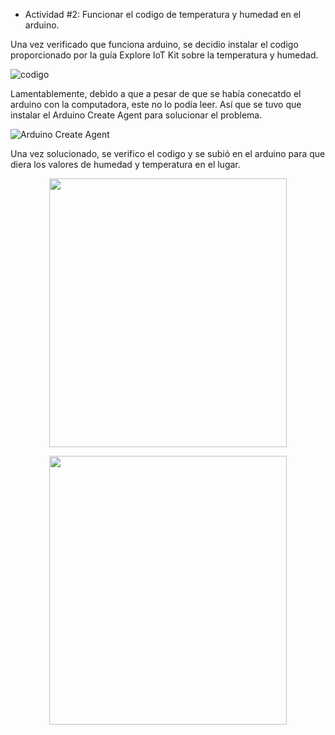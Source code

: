 ﻿- Actividad #2: Funcionar el codigo de temperatura y humedad en el arduino.

Una vez verificado que funciona arduino, se decidio instalar el codigo proporcionado por la guía Explore IoT Kit sobre la temperatura y humedad.

![codigo](https://github.com/sebastianfranco1342/FundamentosdeDisenoGrupo6/blob/main/Carpetas%20del%20Proyecto/Im%C3%A1genes/Lab4_Eje2_Cod.png?raw=true)

Lamentablemente, debido a que a pesar de que se había conecatdo el arduino con la computadora, este no lo podía leer. Así que se tuvo que instalar el Arduino Create Agent para solucionar el problema.

![Arduino Create Agent](https://github.com/sebastianfranco1342/FundamentosdeDisenoGrupo6/blob/main/Carpetas%20del%20Proyecto/Im%C3%A1genes/Lab4_Eje2_ACA.png?raw=true)

Una vez solucionado, se verifico el codigo y se subió en el arduino para que diera los valores de humedad y temperatura en el lugar.

<div>
<p style = 'text-align:center;'>
<img src="https://github.com/sebastianfranco1342/FundamentosdeDisenoGrupo6/blob/main/Carpetas%20del%20Proyecto/Im%C3%A1genes/Lab4_Eje2_Hum.jpeg?raw=true" width="380" height="430">
</p>
</div>

<div>
<p style = 'text-align:center;'>
<img src="https://github.com/sebastianfranco1342/FundamentosdeDisenoGrupo6/blob/main/Carpetas%20del%20Proyecto/Im%C3%A1genes/Lab4_Eje2_Temp.jpeg?raw=true" width="380" height="430">
</p>
</div>
